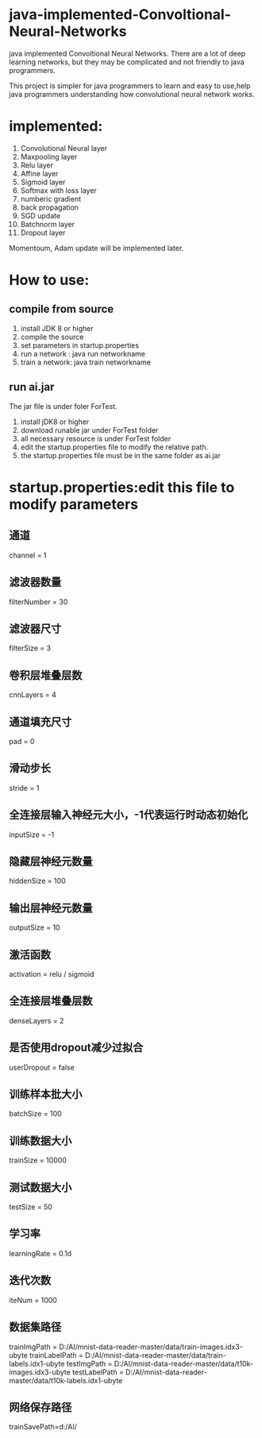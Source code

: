 # java-implemented-Convoltional-Neural-Networks

java implemented Convoltional Neural Networks. There are a lot of deep learning networks, but they may be complicated and not friendly 
to java programmers. 

This project is  simpler for java programmers to learn and easy to use,help java programmers understanding how convolutional neural network
works.

# implemented:
1. Convolutional Neural layer
2. Maxpooling layer
3. Relu layer
4. Affine layer
5. Sigmoid layer
6. Softmax with loss layer
7. numberic gradient
8. back propagation
9. SGD update
10. Batchnorm layer
11. Dropout layer

Momentoum, Adam update will be implemented later.

# How to use:
## compile from source
1. install JDK 8 or higher
2. compile the source
3. set parameters in startup.properties
4. run a network : java run networkname
5. train a network: java train networkname

## run ai.jar
The jar file is under foler ForTest.
1. install jDK8 or higher
2. download runable jar under ForTest folder
3. all necessary resource is under ForTest folder
4. edit the startup.properties file to modify the relative path.
5. the startup.properties file must be in the same folder as ai.jar 

# startup.properties:edit this file to modify parameters 
## 通道
channel = 1
## 滤波器数量
filterNumber = 30
## 滤波器尺寸
filterSize = 3
## 卷积层堆叠层数
cnnLayers = 4
## 通道填充尺寸
pad = 0
## 滑动步长
stride = 1

## 全连接层输入神经元大小，-1代表运行时动态初始化
inputSize = -1
## 隐藏层神经元数量
hiddenSize = 100
## 输出层神经元数量
outputSize = 10

## 激活函数
activation = relu / sigmoid
## 全连接层堆叠层数
denseLayers = 2
## 是否使用dropout减少过拟合
userDropout = false

## 训练样本批大小
batchSize = 100
## 训练数据大小
trainSize = 10000
## 测试数据大小
testSize = 50
## 学习率
learningRate = 0.1d
## 迭代次数
iteNum = 1000

## 数据集路径
trainImgPath = D:/AI/mnist-data-reader-master/data/train-images.idx3-ubyte
trainLabelPath = D:/AI/mnist-data-reader-master/data/train-labels.idx1-ubyte
testImgPath = D:/AI/mnist-data-reader-master/data/t10k-images.idx3-ubyte
testLabelPath = D:/AI/mnist-data-reader-master/data/t10k-labels.idx1-ubyte

## 网络保存路径
trainSavePath=d:/AI/

